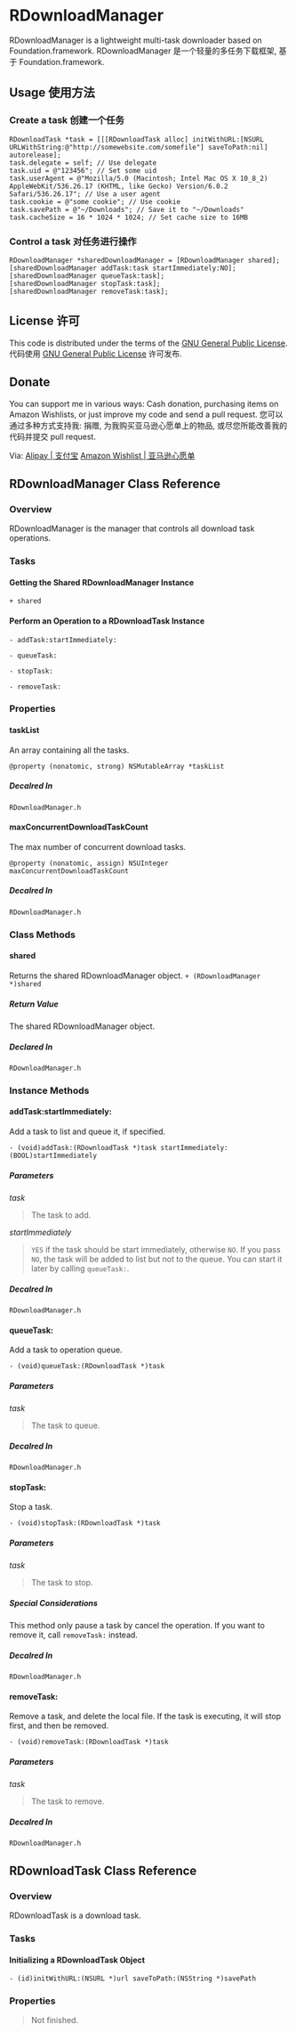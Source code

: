 # RDownloadManager

RDownloadManager is a lightweight multi-task downloader based on Foundation.framework.
RDownloadManager 是一个轻量的多任务下载框架, 基于 Foundation.framework.

## Usage 使用方法

### Create a task 创建一个任务
```
RDownloadTask *task = [[[RDownloadTask alloc] initWithURL:[NSURL URLWithString:@"http://somewebsite.com/somefile"] saveToPath:nil] autorelease];
task.delegate = self; // Use delegate
task.uid = @"123456"; // Set some uid
task.userAgent = @"Mozilla/5.0 (Macintosh; Intel Mac OS X 10_8_2) AppleWebKit/536.26.17 (KHTML, like Gecko) Version/6.0.2 Safari/536.26.17"; // Use a user agent
task.cookie = @"some cookie"; // Use cookie
task.savePath = @"~/Downloads"; // Save it to "~/Downloads"
task.cacheSize = 16 * 1024 * 1024; // Set cache size to 16MB
```

### Control a task 对任务进行操作
```
RDownloadManager *sharedDownloadManager = [RDownloadManager shared];
[sharedDownloadManager addTask:task startImmediately:NO];
[sharedDownloadManager queueTask:task];
[sharedDownloadManager stopTask:task];
[sharedDownloadManager removeTask:task];
```

## License 许可

This code is distributed under the terms of the [GNU General Public License](http://www.gnu.org/licenses/gpl.html).
代码使用 [GNU General Public License](http://www.gnu.org/licenses/gpl.html) 许可发布.

## Donate

You can support me in various ways: Cash donation, purchasing items on Amazon Wishlists, or just improve my code and send a pull request.
您可以通过多种方式支持我: 捐赠, 为我购买亚马逊心愿单上的物品, 或尽您所能改善我的代码并提交 pull request.

Via:
[Alipay | 支付宝](https://me.alipay.com/alexrezit)
[Amazon Wishlist | 亚马逊心愿单](http://www.amazon.cn/wishlist/P8YMPIX8QFTN/)

## RDownloadManager Class Reference


### Overview
RDownloadManager is the manager that controls all download task operations. 


### Tasks

#### Getting the Shared RDownloadManager Instance

```+ shared```

#### Perform an Operation to a RDownloadTask Instance

```- addTask:startImmediately:```

```- queueTask:```

```- stopTask:```

```- removeTask:```


### Properties

#### taskList

An array containing all the tasks.

```@property (nonatomic, strong) NSMutableArray *taskList```

##### Decalred In

```RDownloadManager.h```

#### maxConcurrentDownloadTaskCount

The max number of concurrent download tasks.

```@property (nonatomic, assign) NSUInteger maxConcurrentDownloadTaskCount```

##### Decalred In

```RDownloadManager.h```


### Class Methods

#### shared

Returns the shared RDownloadManager object.
```+ (RDownloadManager *)shared```

##### Return Value
The shared RDownloadManager object.

##### Declared In
```RDownloadManager.h```

### Instance Methods

#### addTask:startImmediately:

Add a task to list and queue it, if specified.

```- (void)addTask:(RDownloadTask *)task startImmediately:(BOOL)startImmediately```

##### Parameters

_task_
> The task to add.

_startImmediately_
> ```YES``` if the task should be start immediately, otherwise ```NO```. If you pass ```NO```, the task will be added to list but not to the queue. You can start it later by calling ```queueTask:```.

##### Decalred In
```RDownloadManager.h```

#### queueTask:

Add a task to operation queue.

```- (void)queueTask:(RDownloadTask *)task```

##### Parameters
_task_  
> The task to queue.

##### Decalred In
```RDownloadManager.h```

#### stopTask:

Stop a task.

```- (void)stopTask:(RDownloadTask *)task```

##### Parameters
_task_  
> The task to stop.

##### Special Considerations
This method only pause a task by cancel the operation. If you want to remove it, call ```removeTask:``` instead.

##### Decalred In
```RDownloadManager.h```

#### removeTask:

Remove a task, and delete the local file. If the task is executing, it will stop first, and then be removed.

```- (void)removeTask:(RDownloadTask *)task```

##### Parameters
_task_  
> The task to remove.

##### Decalred In
```RDownloadManager.h```

## RDownloadTask Class Reference


### Overview
RDownloadTask is a download task.

### Tasks

#### Initializing a RDownloadTask Object
```- (id)initWithURL:(NSURL *)url saveToPath:(NSString *)savePath```

### Properties

> Not finished.
